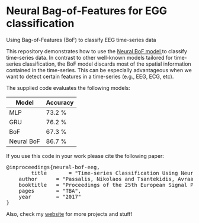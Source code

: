 # Neural Bag-of-Features for EGG classification
Using Bag-of-Features (BoF) to classify EEG time-series data

This repository demonstrates how to use the [Neural BoF model ](https://github.com/passalis/neural-bof) to classify time-series data. In contrast to other well-known models tailored for time-series classification, the BoF model discards most of the spatial information contained in the time-series. This can be especially advantageous when we want to detect certain features in a time-series (e.g., EEG, ECG, etc).

The supplied code evaluates the following models:

| Model         | Accuracy |
| ------------- | ------------- |
| MLP           | 73.2 % |
| GRU           | 76.2 % |
| BoF           | 67.3 % |
| Neural BoF    | 86.7 % |

If you use this code in your work please cite the following paper:

<pre>
@inproceedings{neural-bof-eeg,
        title       = "Time-series Classification Using Neural Bag-of-Features",
	author      = "Passalis, Nikolaos and Tsantekidis, Avraam and Tefas, Anastasios and Kanniainen, Juho and Gabbouj, Moncef and Iosifidis, Alexandros",
	booktitle   = "Proceedings of the 25th European Signal Processing Conference",
	pages       = "TBA",
	year        = "2017"
}
</pre>


Also, check my [website](http://users.auth.gr/passalis) for more projects and stuff!
